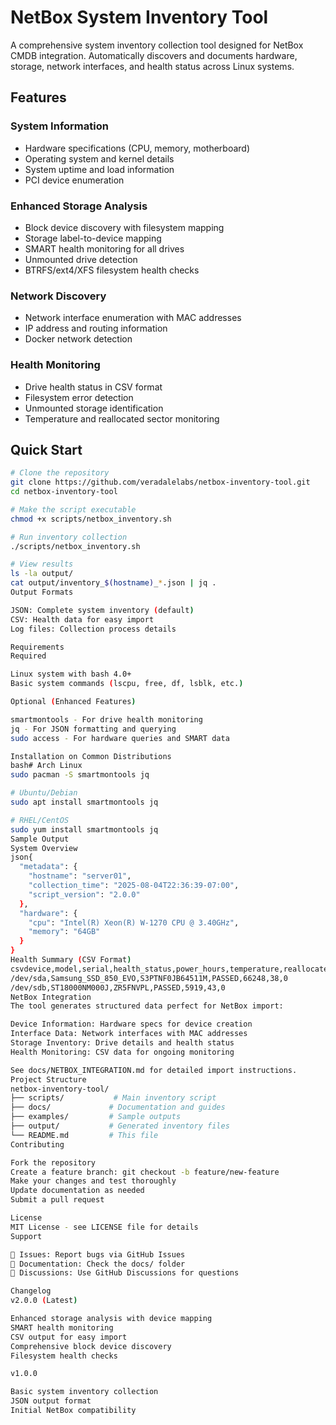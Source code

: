 # NetBox System Inventory Tool

A comprehensive system inventory collection tool designed for NetBox CMDB integration. Automatically discovers and documents hardware, storage, network interfaces, and health status across Linux systems.

## Features

### System Information
- Hardware specifications (CPU, memory, motherboard)
- Operating system and kernel details
- System uptime and load information
- PCI device enumeration

### Enhanced Storage Analysis
- Block device discovery with filesystem mapping
- Storage label-to-device mapping
- SMART health monitoring for all drives
- Unmounted drive detection
- BTRFS/ext4/XFS filesystem health checks

### Network Discovery
- Network interface enumeration with MAC addresses
- IP address and routing information
- Docker network detection

### Health Monitoring
- Drive health status in CSV format
- Filesystem error detection
- Unmounted storage identification
- Temperature and reallocated sector monitoring

## Quick Start

```bash
# Clone the repository
git clone https://github.com/veradalelabs/netbox-inventory-tool.git
cd netbox-inventory-tool

# Make the script executable
chmod +x scripts/netbox_inventory.sh

# Run inventory collection
./scripts/netbox_inventory.sh

# View results
ls -la output/
cat output/inventory_$(hostname)_*.json | jq .
Output Formats

JSON: Complete system inventory (default)
CSV: Health data for easy import
Log files: Collection process details

Requirements
Required

Linux system with bash 4.0+
Basic system commands (lscpu, free, df, lsblk, etc.)

Optional (Enhanced Features)

smartmontools - For drive health monitoring
jq - For JSON formatting and querying
sudo access - For hardware queries and SMART data

Installation on Common Distributions
bash# Arch Linux
sudo pacman -S smartmontools jq

# Ubuntu/Debian
sudo apt install smartmontools jq

# RHEL/CentOS
sudo yum install smartmontools jq
Sample Output
System Overview
json{
  "metadata": {
    "hostname": "server01",
    "collection_time": "2025-08-04T22:36:39-07:00",
    "script_version": "2.0.0"
  },
  "hardware": {
    "cpu": "Intel(R) Xeon(R) W-1270 CPU @ 3.40GHz",
    "memory": "64GB"
  }
}
Health Summary (CSV Format)
csvdevice,model,serial,health_status,power_hours,temperature,reallocated_sectors
/dev/sda,Samsung_SSD_850_EVO,S3PTNF0JB64511M,PASSED,66248,38,0
/dev/sdb,ST18000NM000J,ZR5FNVPL,PASSED,5919,43,0
NetBox Integration
The tool generates structured data perfect for NetBox import:

Device Information: Hardware specs for device creation
Interface Data: Network interfaces with MAC addresses
Storage Inventory: Drive details and health status
Health Monitoring: CSV data for ongoing monitoring

See docs/NETBOX_INTEGRATION.md for detailed import instructions.
Project Structure
netbox-inventory-tool/
├── scripts/           # Main inventory script
├── docs/             # Documentation and guides
├── examples/         # Sample outputs
├── output/           # Generated inventory files
└── README.md         # This file
Contributing

Fork the repository
Create a feature branch: git checkout -b feature/new-feature
Make your changes and test thoroughly
Update documentation as needed
Submit a pull request

License
MIT License - see LICENSE file for details
Support

🐛 Issues: Report bugs via GitHub Issues
📖 Documentation: Check the docs/ folder
💬 Discussions: Use GitHub Discussions for questions

Changelog
v2.0.0 (Latest)

Enhanced storage analysis with device mapping
SMART health monitoring
CSV output for easy import
Comprehensive block device discovery
Filesystem health checks

v1.0.0

Basic system inventory collection
JSON output format
Initial NetBox compatibility

